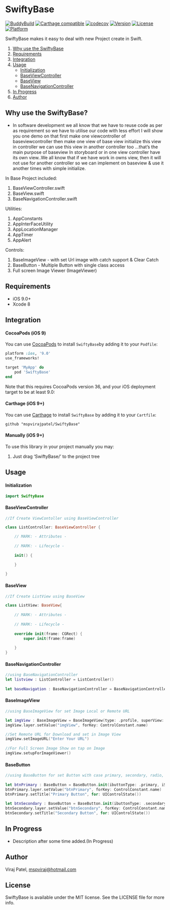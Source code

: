﻿# SwiftyBase

[![BuddyBuild](https://dashboard.buddybuild.com/api/statusImage?appID=59a6f3aeb749970001234046&branch=master&build=latest)](https://dashboard.buddybuild.com/apps/59a6f3aeb749970001234046/build/latest?branch=master)
[![Carthage compatible](https://img.shields.io/badge/Carthage-compatible-4BC51D.svg?style=flat)](https://github.com/Carthage/Carthage)
[![codecov](https://codecov.io/gh/mspvirajpatel/SwiftyBase/branch/master/graph/badge.svg)](https://codecov.io/gh/mspvirajpatel/SwiftyBase)
[![Version](https://img.shields.io/cocoapods/v/SwiftyBase.svg?style=flat)](http://cocoapods.org/pods/SwiftyBase)
[![License](https://img.shields.io/cocoapods/l/SwiftyBase.svg?style=flat)](http://cocoapods.org/pods/SwiftyBase)
[![Platform](https://img.shields.io/cocoapods/p/SwiftyBase.svg?style=flat)](http://cocoapods.org/pods/SwiftyBase)


SwiftyBase makes it easy to deal with new Project create in Swift.

1. [Why use the SwiftyBase](#why-use-the-swiftyBase)
2. [Requirements](#requirements)
3. [Integration](#integration)
4. [Usage](#usage)
   - [Initialization](#initialization)
   - [BaseViewController](#baseViewController)
   - [BaseView](#baseView)
   - [BaseNavigationController](#baseNavigationController)
5. [In Progress](#in-progress)
6. [Author](#author)


## Why use the SwiftyBase?

- In software development we all know that we have to reuse code as per as requirement so we have to utilise our code with less effort I will show you one demo on that first make one viewcontroller of baseviewcontroller then make one view of base view initialize this view in controller we can use this view in another controller too ...that’s the main purpose of baseview In storyboard or in one view controller have its own view..We all know that if we have work in owns view, then it will not use for another controller so we can implement on baseview & use it another times with simple initialize.


In Base Project included:
1. BaseViewController.swift
2. BaseView.swift
3. BaseNavigationController.swift

Utilities:

1. AppConstants 
2. AppInterFaceUtility 
3. AppLocationManager
4. AppTimer
5. AppAlert

Controls: 

1. BaseImageView - with set Url image with catch support & Clear Catch
2. BaseButton - Multiple Button with single class access
3. Full screen Image Viewer  (ImageViewer)


## Requirements

- iOS 9.0+ 
- Xcode 8	


## Integration

#### CocoaPods (iOS 9)

You can use [CocoaPods](http://cocoapods.org/) to install `SwiftyBase`by adding it to your `Podfile`:

```ruby
platform :ios, '9.0'
use_frameworks!

target 'MyApp' do
	pod 'SwiftyBase'
end
```

Note that this requires CocoaPods version 36, and your iOS deployment target to be at least 9.0:


#### Carthage (iOS 9+)

You can use [Carthage](https://github.com/Carthage/Carthage) to install `SwiftyBase` by adding it to your `Cartfile`:

```
github "mspvirajpatel/SwiftyBase"
```

#### Manually (iOS 9+)

To use this library in your project manually you may:  

1. Just drag ‘SwiftyBase/’ to the project tree



## Usage

#### Initialization

```swift
import SwiftyBase
```

#### BaseViewController

```swift
//If Create ViewContoller using BaseViewController

class ListController: BaseViewController {

    // MARK: - Attributes -
    
    // MARK: - Lifecycle -
    
    init() {

    }
    
}
```

#### BaseView

```swift
//If Create ListView using BaseView

class ListView: BaseView{
    
    // MARK: - Attributes -
    
    // MARK: - Lifecycle -
    
    override init(frame: CGRect) {
        super.init(frame:frame) 
        
    }
}

```
 

#### BaseNavigationController

```swift
//using BaseNavigationController
let listview : ListController = ListController()
        
let baseNavigation : BaseNavigationController = BaseNavigationController(rootViewController: listview)

```


#### BaseImageView

```swift
//using BaseImageView for set Image Local or Remote URL

let imgView : BaseImageView = BaseImageView(type: .profile, superView: self)
imgView.layer.setValue("imgView", forKey: ControlConstant.name)

//Set Remote URL for Download and set in Image View
imgView.setImageURL("Enter Your URL")
        
//For Full Screen Image Show on tap on Image
imgView.setupForImageViewer()

```


#### BaseButton 

```swift
//using BaseButton for set Button with case primary, secondary, radio, rounded Close, close, checkbox, dropdown, transparent 
 
let btnPrimary : BaseButton = BaseButton.init(ibuttonType: .primary, iSuperView: self)
btnPrimary.layer.setValue("btnPrimary", forKey: ControlConstant.name)
btnPrimary.setTitle("Primary Button", for: UIControlState())
        
let btnSecondary : BaseButton = BaseButton.init(ibuttonType: .secondary, iSuperView: self)
btnSecondary.layer.setValue("btnSecondary", forKey: ControlConstant.name)
btnSecondary.setTitle("Secondary Button", for: UIControlState())


```



## In Progress

- Description after some time added.(In Progress)


## Author

Viraj Patel, mspviraj@hotmail.com

## License

SwiftyBase is available under the MIT license. See the LICENSE file for more info.
